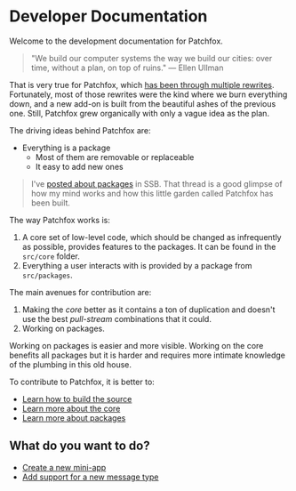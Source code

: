# Developer Documentation

Welcome to the development documentation for Patchfox.

> "We build our computer systems the way we build our cities: over time, without a plan, on top of ruins." &mdash; Ellen Ullman

That is very true for Patchfox, which [has been through multiple rewrites](ssb:message/sha256/hYLSp_zPkvUj2f3DMk9vzUafKy9SVruDjuWFmj7vu60=). Fortunately, most of those rewrites were the kind where we burn everything down, and a new add-on is built from the beautiful ashes of the previous one. Still, Patchfox grew organically with only a vague idea as the plan.

The driving ideas behind Patchfox are:

* Everything is a package
  * Most of them are removable or replaceable
  * It easy to add new ones

> I've [posted about packages](ssb:message/sha256/cprDZ3UErP1A-3ttNCtKdiLmMyyF3l767TTru-DtaQ8=) in SSB. That thread is a good glimpse of how my mind works and how this little garden called Patchfox has been built.

The way Patchfox works is:

1. A core set of low-level code, which should be changed as infrequently as possible, provides features to the packages. It can be found in the `src/core` folder.
2. Everything a user interacts with is provided by a package from `src/packages`.

The main avenues for contribution are:

1. Making the _core_ better as it contains a ton of duplication and doesn't use the best _pull-stream_ combinations that it could.
2. Working on packages.

Working on packages is easier and more visible. Working on the core benefits all packages but it is harder and requires more intimate knowledge of the plumbing in this old house.

To contribute to Patchfox, it is better to:

* [Learn how to build the source](/development/building.md)
* [Learn more about the core](/development/core.md)
* [Learn more about packages](/development/packages.md)

## What do you want to do?

* [Create a new mini-app](/development/app-development.md)
* [Add support for a new message type](/development/add-new-message-type.md)
